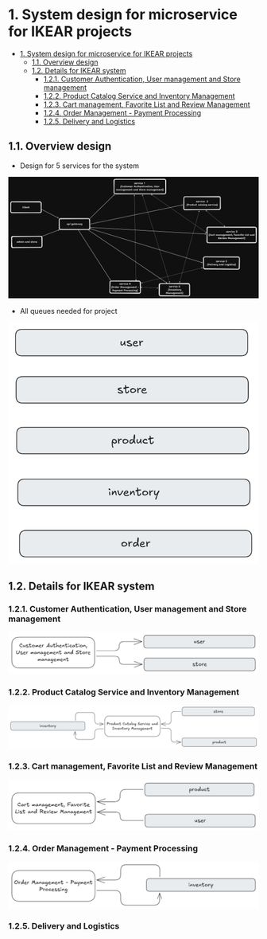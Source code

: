 # 1. System design for microservice for IKEAR projects

- [1. System design for microservice for IKEAR projects](#1-system-design-for-microservice-for-ikear-projects)
  - [1.1. Overview design](#11-overview-design)
  - [1.2. Details for IKEAR system](#12-details-for-ikear-system)
    - [1.2.1. Customer Authentication, User management and Store management](#121-customer-authentication-user-management-and-store-management)
    - [1.2.2. Product Catalog Service and Inventory Management](#122-product-catalog-service-and-inventory-management)
    - [1.2.3. Cart management, Favorite List and Review Management](#123-cart-management-favorite-list-and-review-management)
    - [1.2.4. Order Management - Payment Processing](#124-order-management---payment-processing)
    - [1.2.5. Delivery and Logistics](#125-delivery-and-logistics)

## 1.1. Overview design

- Design for 5 services for the system

![image design](./images/design.png)

- All queues needed for project

![image design](./images/queues.png)

## 1.2. Details for IKEAR system

### 1.2.1. Customer Authentication, User management and Store management

![image design](./images/service-1.png)

### 1.2.2. Product Catalog Service and Inventory Management

![image design](./images/service-2.png)

### 1.2.3. Cart management, Favorite List and Review Management

![image design](./images/service-3.png)

### 1.2.4. Order Management - Payment Processing

![image design](./images/service-4.png)

### 1.2.5. Delivery and Logistics
